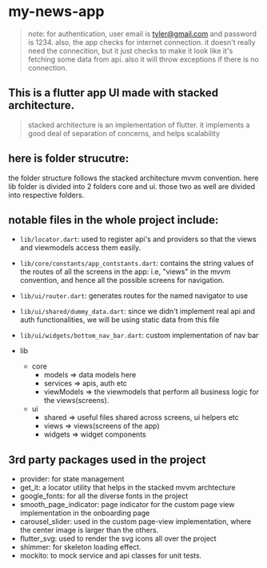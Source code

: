 # my-news-app

> note: for authentication, user email is tyler@gmail.com and password is 1234.
> also, the app checks for internet connection. it doesn't really need the connecition, but it just checks to make it look like it's fetching some data from api. also it will throw exceptions if there is no connection.

## This is a flutter app UI made with stacked architecture.

> stacked architecture is an implementation of flutter. 
> it implements a good deal of separation of concerns, 
> and helps scalability 

## here is folder strucutre:
the folder structure follows the stacked architecture mvvm convention.
here lib folder is divided into 2 folders core and ui. those two as well
are divided into respective folders.

## notable files in the whole project include:
- `lib/locator.dart`: used to register api's and providers so that the views and viewmodels access them easily.
- `lib/core/constants/app_contstants.dart`: contains the string values of the routes of all the screens in the app: i.e, "views" in the mvvm convention, and hence all the possible screens for navigation.
- `lib/ui/router.dart`: generates routes for the named navigator to use
- `lib/ui/shared/dummy_data.dart`: since we didn't implement real api and auth
functionalities, we will be using static data from this file
-  `lib/ui/widgets/bottom_nav_bar.dart`: custom implementation of nav bar

- lib
    - core
        - models => data models here
        - services => apis, auth etc
        - viewModels => the viewmodels that perform all business logic for the views(screens).
    - ui
        - shared => useful files shared across screens, ui helpers etc
        - views => views(screens of the app)
        - widgets => widget components

## 3rd party packages used in the project
- provider: for state management
- get_it: a locator utility that helps in the stacked mvvm archtecture
- google_fonts: for all the diverse fonts in the project
- smooth_page_indicator: page indicator for the custom page view implementation in the onboarding page
- carousel_slider: used in the custom page-view implementation, where the center image is larger than the others.
- flutter_svg: used to render the svg icons all over the project
- shimmer: for skeleton loading effect.
- mockito: to mock service and api classes for unit tests.


